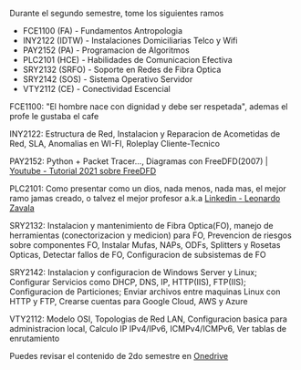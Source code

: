 Durante el segundo semestre, tome los siguientes ramos
- FCE1100 (FA) - Fundamentos Antropologia
- INY2122 (IDTW) - Instalaciones Domiciliarias Telco y Wifi
- PAY2152 (PA) - Programacion de Algoritmos
- PLC2101 (HCE) - Habilidades de Comunicacion Efectiva
- SRY2132 (SRFO) - Soporte en Redes de Fibra Optica
- SRY2142 (SOS) - Sistema Operativo Servidor
- VTY2112 (CE) - Conectividad Escencial

FCE1100: "El hombre nace con dignidad y debe ser respetada", ademas el profe le gustaba el cafe

INY2122: Estructura de Red, Instalacion y Reparacion de Acometidas de Red, SLA, Anomalias en WI-FI, Roleplay Cliente-Tecnico

PAY2152: Python + Packet Tracer..., Diagramas con FreeDFD(2007) | [Youtube - Tutorial 2021 sobre FreeDFD](https://www.youtube.com/watch?v=mEYZk8NiQNQ)

PLC2101: Como presentar como un dios, nada menos, nada mas, el mejor ramo jamas creado, o talvez el mejor profesor a.k.a [Linkedin - Leonardo Zavala](https://www.linkedin.com/in/leonardo-hern%C3%A1n-zavala-castro-63489323/)

SRY2132: Instalacion y mantenimiento de Fibra Optica(FO), manejo de herramientas (conectorizacion y medicion) para FO, Prevencion de riesgos sobre componentes FO, Instalar Mufas, NAPs, ODFs, Splitters y Rosetas Opticas, Detectar fallos de FO, Configuracion de subsistemas de FO

SRY2142: Instalacion y configuracion de Windows Server y Linux; Configurar Servicios como DHCP, DNS, IP, HTTP(IIS), FTP(IIS); Configuracion de Particiones; Enviar archivos entre maquinas Linux con HTTP y FTP, Crearse cuentas para Google Cloud, AWS y Azure

VTY2112: Modelo OSI, Topologias de Red LAN, Configuracion basica para administracion local, Calculo IP IPv4/IPv6, ICMPv4/ICMPv6, Ver tablas de enrutamiento

Puedes revisar el contenido de 2do semestre en [Onedrive](https://duoccl0-my.sharepoint.com/:f:/g/personal/ga_zunigam_duocuc_cl/EkFAQdCvP45NmKibXHsGUJUBkv_7nCgFy_Vcrkv9vbnDHg?e=opRMxi)

